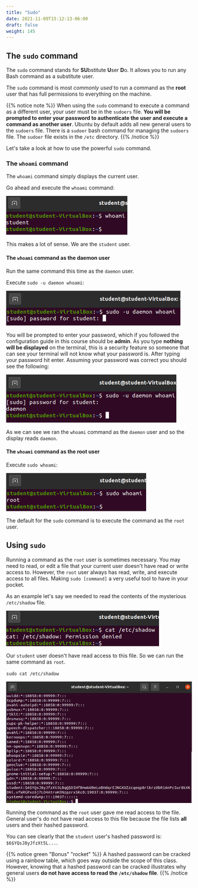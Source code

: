 ```yaml
---
title: "Sudo"
date: 2021-11-09T15:12:13-06:00
draft: false
weight: 145
---
```


## The `sudo` command

The `sudo` command stands for **SU**bstitute **U**ser **D**o. It allows you to run any Bash command as a substitute user.

The `sudo` command is most *commonly used* to run a command as the **root** user that has full permissions to everything on the machine.

{{% notice note %}}
When using the `sudo` command to execute a command as a different user, your user must be in the `sudoers` file. **You will be prompted to enter your password to authenticate the user and execute a command as another user**. Ubuntu by default adds all new general users to the `sudoers` file. There is a `sudoer` bash command for managing the `sudoers` file. The `sudoer` file exists in the `/etc` directory.
{{% /notice %}}

Let's take a look at how to use the powerful `sudo` command.

### The `whoami` command

The `whoami` command simply displays the current user.

Go ahead and execute the `whoami` command:

![whoami](pictures/whoami.png?classes=border)

This makes a lot of sense. We are the `student` user.

#### The `whoami` command as the daemon user

Run the same command this time as the `daemon` user.

Execute `sudo -u daemon whoami`:

![sudo -u daemon whoami](pictures/daemon-whoami.png?classes=border)

You will be prompted to enter your password, which if you followed the configuration guide in this course should be **admin**. As you type **nothing will be displayed** on the terminal, this is a security feature so someone that can see your terminal will not know what your password is. After typing your password hit enter. Assuming your password was correct you should see the following:

![sudo -u daemon whoami results](pictures/daemon-whoami-results.png?classes=border)

As we can see we ran the `whoami` command as the `daemon` user and so the display reads `daemon`.

#### The `whoami` command as the root user

Execute `sudo whoami`:

![sudo whoami](pictures/root-whoami.png?classes=border)

The default for the `sudo` command is to execute the command as the `root` user.

## Using `sudo`

Running a command as the `root` user is sometimes necessary. You may need to read, or edit a file that your current user doesn't have read or write access to. However, the `root` user always has read, write, and execute access to all files. Making `sudo [command]` a very useful tool to have in your pocket.

As an example let's say we needed to read the contents of the mysterious `/etc/shadow` file.

![cat /etc/shadow](pictures/cat-etc-shadow.png?classes=border)

Our `student` user doesn't have read access to this file. So we can run the same command as `root`.

`sudo cat /etc/shadow`

![sudo cat /etc/shadow](pictures/sudo-cat-etc-shadow.png?classes=border)

Running the command as the `root` user gave me read access to the file. General user's do not have read access to this file because the file lists **all** users and their hashed password.

You can see clearly that the `student` user's hashed password is: `$6$YQsJ8yJfzXt5L...`. 

{{% notice green "Bonus" "rocket" %}}
A hashed password can be cracked using a rainbow table, which goes way outside the scope of this class. However, knowing that a hashed password can be cracked illustrates why general users **do not have access to read the `/etc/shadow` file**.
{{% /notice %}}
